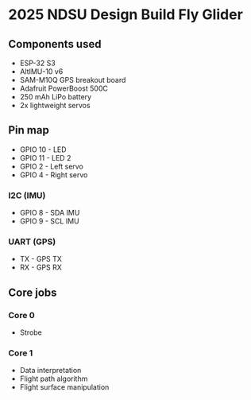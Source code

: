 # 2025 NDSU Design Build Fly Glider
## Components used
- ESP-32 S3
- AltIMU-10 v6
- SAM-M10Q GPS breakout board
- Adafruit PowerBoost 500C
- 250 mAh LiPo battery
- 2x lightweight servos

## Pin map
- GPIO 10 - LED
- GPIO 11 - LED 2
- GPIO 2 - Left servo
- GPIO 4 - Right servo

### I2C (IMU)
- GPIO 8 - SDA IMU
- GPIO 9 - SCL IMU

### UART (GPS)
- TX - GPS TX
- RX - GPS RX

## Core jobs
### Core 0
- Strobe

### Core 1
- Data interpretation
- Flight path algorithm
- Flight surface manipulation